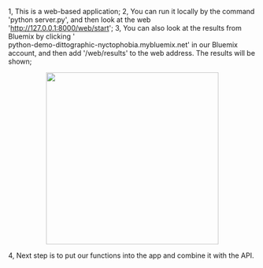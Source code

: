 1, This is a web-based application;
2, You can run it locally by the command 'python server.py', and then look at the web 'http://127.0.0.1:8000/web/start';
3, You can also look at the results from Bluemix by clicking '	
python-demo-dittographic-nyctophobia.mybluemix.net' in our Bluemix account, and then add '/web/results' to the web address. 
The results will be shown;
<p align="center">
  <img src="https://github.com/Wendy0601/APP_Retrieve_and_rank_PowerSystem/CAPTURE.pgn" width="350"/>
</p>

4, Next step is to put our functions into the app and combine it with the API.
